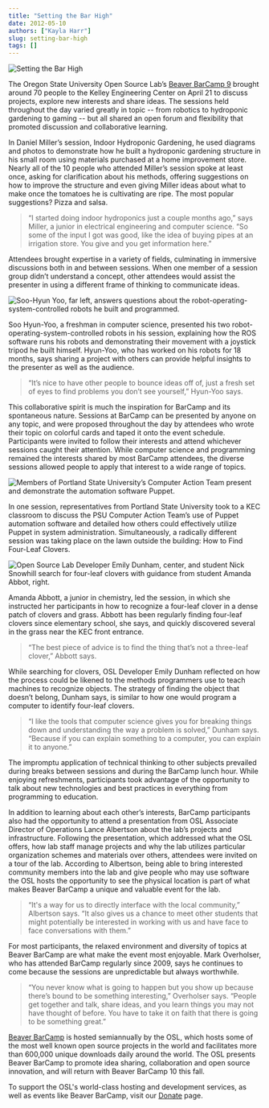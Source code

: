 ```yaml
---
title: "Setting the Bar High"
date: 2012-05-10
authors: ["Kayla Harr"]
slug: setting-bar-high
tags: []
---
```


![Setting the Bar High](/images/bbc9-clover.jpg)

The Oregon State University Open Source Lab’s [Beaver BarCamp 9](http://beaverbarcamp.org/) brought around 70 people to
the Kelley Engineering Center on April 21 to discuss projects, explore new interests and share ideas. The sessions held
throughout the day varied greatly in topic -- from robotics to hydroponic gardening to gaming -- but all shared an open
forum and flexibility that promoted discussion and collaborative learning.

In Daniel Miller’s session, Indoor Hydroponic Gardening, he used diagrams and photos to demonstrate how he built a
hydroponic gardening structure in his small room using materials purchased at a home improvement store. Nearly all of
the 10 people who attended Miller’s session spoke at least once, asking for clarification about his methods, offering
suggestions on how to improve the structure and even giving Miller ideas about what to make once the tomatoes he is
cultivating are ripe. The most popular suggestions? Pizza and salsa.

> “I started doing indoor hydroponics just a couple months ago,” says Miller, a junior in electrical engineering and
> computer science. “So some of the input I got was good, like the idea of buying pipes at an irrigation store. You give
> and you get information here.”

Attendees brought expertise in a variety of fields, culminating in immersive discussions both in and between sessions.
When one member of a session group didn’t understand a concept, other attendees would assist the presenter in using a
different frame of thinking to communicate ideas.

![Soo-Hyun Yoo, far left, answers questions about the robot-operating-system-controlled robots he built and programmed.](/images/bbc9-robot.jpg)

Soo Hyun-Yoo, a freshman in computer science, presented his two robot-operating-system-controlled robots in his session,
explaining how the ROS software runs his robots and demonstrating their movement with a joystick tripod he built
himself. Hyun-Yoo, who has worked on his robots for 18 months, says sharing a project with others can provide helpful
insights to the presenter as well as the audience.

> “It’s nice to have other people to bounce ideas off of, just a fresh set of eyes to find problems you don’t see
> yourself,” Hyun-Yoo says.

This collaborative spirit is much the inspiration for BarCamp and its spontaneous nature. Sessions at BarCamp can be
presented by anyone on any topic, and were proposed throughout the day by attendees who wrote their topic on colorful
cards and taped it onto the event schedule. Participants were invited to follow their interests and attend whichever
sessions caught their attention. While computer science and programming remained the interests shared by most BarCamp
attendees, the diverse sessions allowed people to apply that interest to a wide range of topics.

![Members of Portland State University’s Computer Action Team present and demonstrate the automation software Puppet.](/images/bbc9-psu.jpg)

In one session, representatives from Portland State University took to a KEC classroom to discuss the PSU Computer
Action Team’s use of Puppet automation software and detailed how others could effectively utilize Puppet in system
administration. Simultaneously, a radically different session was taking place on the lawn outside the building: How to
Find Four-Leaf Clovers.

![Open Source Lab Developer Emily Dunham, center, and student Nick Snowhill search for four-leaf clovers with guidance from student Amanda Abbot, right.](/images/bbc9-clover.jpg)

Amanda Abbott, a junior in chemistry, led the session, in which she instructed her participants in how to recognize a
four-leaf clover in a dense patch of clovers and grass. Abbott has been regularly finding four-leaf clovers since
elementary school, she says, and quickly discovered several in the grass near the KEC front entrance.

> “The best piece of advice is to find the thing that’s not a three-leaf clover,” Abbott says.

While searching for clovers, OSL Developer Emily Dunham reflected on how the process could be likened to the methods
programmers use to teach machines to recognize objects. The strategy of finding the object that doesn’t belong, Dunham
says, is similar to how one would program a computer to identify four-leaf clovers.

> “I like the tools that computer science gives you for breaking things down and understanding the way a problem is
> solved,” Dunham says. “Because if you can explain something to a computer, you can explain it to anyone.”

The impromptu application of technical thinking to other subjects prevailed during breaks between sessions and during
the BarCamp lunch hour. While enjoying refreshments, participants took advantage of the opportunity to talk about new
technologies and best practices in everything from programming to education.

In addition to learning about each other’s interests, BarCamp participants also had the opportunity to attend a
presentation from OSL Associate Director of Operations Lance Albertson about the lab’s projects and infrastructure.
Following the presentation, which addressed what the OSL offers, how lab staff manage projects and why the lab utilizes
particular organization schemes and materials over others, attendees were invited on a tour of the lab. According to
Albertson, being able to bring interested community members into the lab and give people who may use software the OSL
hosts the opportunity to see the physical location is part of what makes Beaver BarCamp a unique and valuable event for
the lab.

> “It's a way for us to directly interface with the local community,” Albertson says. “It also gives us a chance to meet
> other students that might potentially be interested in working with us and have face to face conversations with them.”

For most participants, the relaxed environment and diversity of topics at Beaver BarCamp are what make the event most
enjoyable. Mark Overholser, who has attended BarCamp regularly since 2009, says he continues to come because the
sessions are unpredictable but always worthwhile.

> “You never know what is going to happen but you show up because there’s bound to be something interesting,” Overholser
> says. “People get together and talk, share ideas, and you learn things you may not have thought of before. You have to
> take it on faith that there is going to be something great.”

[Beaver BarCamp](http://beaverbarcamp.org/) is hosted semiannually by the OSL, which hosts some of the most well known
open source projects in the world and facilitates more than 600,000 unique downloads daily around the world. The OSL
presents Beaver BarCamp to promote idea sharing, collaboration and open source innovation, and will return with Beaver
BarCamp 10 this fall.

To support the OSL's world-class hosting and development services, as well as events like Beaver BarCamp, visit our
[Donate](\donate) page.
